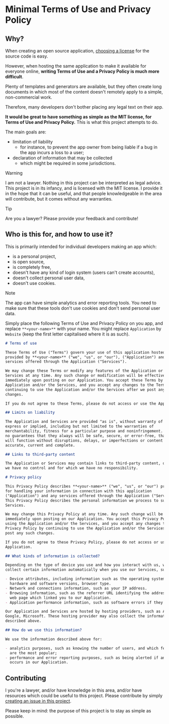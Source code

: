 # Minimal Terms of Use and Privacy Policy

## Why?

When creating an open source application,
[choosing a license](https://choosealicense.com/) for the source code is easy.

However, when hosting the same application to make it available for everyone
online, **writing Terms of Use and a Privacy Policy is much more difficult**.

Plenty of templates and generators are available, but they often create long
documents in which most of the content doesn't remotely apply to a simple,
non-commercial work.

Therefore, many developers don't bother placing any legal text on their app.

**It would be great to have something as simple as the MIT license, for Terms of
Use and Privacy Policy.** This is what this project attempts to do.

The main goals are:

- limitation of liability
  - for instance, to prevent the app owner from being liable if a bug in the app
    incurs a loss to a user;
- declaration of information that may be collected
  - which might be required in some jurisdictions.

> [!WARNING]
>
> I am not a lawyer. Nothing in this project can be interpreted as legal advice.
> This project is in its infancy, and is licensed with the MIT license. I
> provide it in the hope that it can be useful, and that people knowledgeable in
> the area will contribute, but it comes without any warranties.

> [!TIP]
>
> Are you a lawyer? Please provide your feedback and contribute!

## Who is this for, and how to use it?

This is primarily intended for individual developers making an app which:

- is a personal project,
- is open source,
- is completely free,
- doesn't have any kind of login system (users can't create accounts),
- doesn't collect personal user data,
- doesn't use cookies.

> [!NOTE]
>
> The app can have simple analytics and error reporting tools. You need to make
> sure that these tools don't use cookies and don't send personal user data.

Simply place the following Terms of Use and Privacy Policy on you app, and
replace `**<your-name>**` with your name. You might replace `Application` by
`Website` (keep the first letter capitalised where it is as such).

```md
# Terms of use

These Terms of Use ("Terms") govern your use of this application hosted and
provided by **<your-name>** ("we", "us", or "our"), ("Application") and any
services offered through the Application ("Services").

We may change these Terms or modify any features of the Application or the
Services at any time. Any such change or modification will be effective
immediately upon posting on our Application. You accept these Terms by using the
Application and/or the Services, and you accept any changes to the Terms by
continuing to use the Application and/or the Services after we post any such
changes.

If you do not agree to these Terms, please do not access or use the Application.

## Limits on liability

The Application and Services are provided "as is", without warranty of any kind,
express or implied, including but not limited to the warranties of
merchantability, fitness for a particular purpose and noninfringement. We make
no guarantees that they always will be safe, secure, or error-free, that they
will function without disruptions, delays, or imperfections or content will be
accurate, current and complete.

## Links to third-party content

The Application or Services may contain links to third-party content, over which
we have no control and for which we have no responsibility.
```

```md
# Privacy policy

This Privacy Policy describes **<your-name>** ("we", "us", or "our") practices
for handling your information in connection with this application
("Application") and any services offered through the Application ("Services").
This Privacy Policy describes the personal information we process to support our
Services.

We may change this Privacy Policy at any time. Any such change will be effective
immediately upon posting on our Application. You accept this Privacy Policy by
using the Application and/or the Services, and you accept any changes to the
Privacy Policy by continuing to use the Application and/or the Services after we
post any such changes.

If you do not agree to these Privacy Policy, please do not access or use the
Application.

## What kinds of information is collected?

Depending on the type of device you use and how you interact with us, we may
collect certain information automatically when you use our Services, such as:

- Device attributes, including information such as the operating system,
  hardware and software versions, browser type.
- Network and connections information, such as your IP address.
- Browsing information, such as the referrer URL identifying the address of the
  web page which linked you to our Application.
- Application performance information, such as software errors if they occur.

Our Application and Services are hosted by hosting providers, such as Amazon,
Google, Microsoft. These hosting provider may also collect the information
described above.

## How do we use this information?

We use the information described above for:

- analytics purposes, such as knowing the number of users, and which features
  are the most popular;
- performance and error reporting purposes, such as being alerted if an error
  occurs in our Application.
```

## Contributing

I you're a lawyer, and/or have knowledge in this area, and/or have resources
which could be useful to this project. Please contribute by simply
[creating an issue in this project](https://github.com/Zwyx/minimal-terms-of-use-and-privacy-policy/issues/new).

Please keep in mind: the purpose of this project is to stay as simple as
possible.
